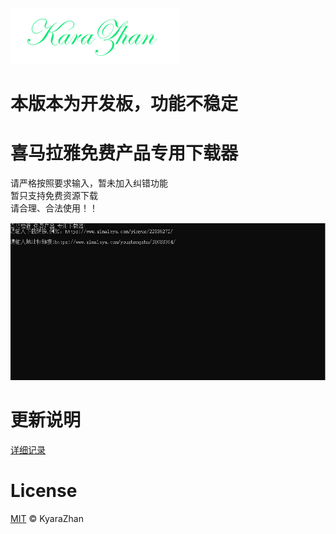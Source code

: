  <img width="270" alt="image" src="https://github.com/kyarazhan/XMLY/blob/master/resources/image/logo_1.png"> 

# 本版本为开发板，功能不稳定

# 喜马拉雅免费产品专用下载器  

请严格按照要求输入，暂未加入纠错功能  
暂只支持免费资源下载  
请合理、合法使用！！


<img width="957" alt="image" src="https://github.com/kyarazhan/XMLY/blob/master/resources/image/readme1.png">  

# 更新说明  
[详细记录](https://github.com/kyarazhan/XMLY/blob/master/UpdateRecord.md)


# License

[MIT](https://github.com/kyarazhan/XMLY/blob/master/LICENSE) © KyaraZhan
